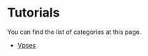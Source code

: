 # Tutorials

You can find the list of categories at this page.

- [Vpses](en/tutorials/vpses/index.md)

